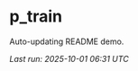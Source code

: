 # p_train

Auto-updating README demo.

<!--START_SECTION:status-->
_Last run: 2025-10-01 06:31 UTC_
<!--END_SECTION:status-->
























































































































































































































































































































































































































































































































































































































































































































































































































































































































































































